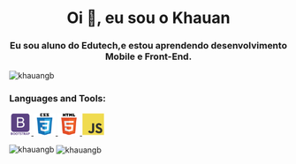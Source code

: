 <h1 align="center">Oi 👋, eu sou o Khauan</h1>
<h3 align="center">Eu sou aluno do Edutech,e estou aprendendo desenvolvimento Mobile e Front-End.</h3>

<p align="left"> <img src="https://komarev.com/ghpvc/?username=khauangb&label=Profile%20views&color=0e75b6&style=flat" alt="khauangb" /> </p>


<h3 align="left">Languages and Tools:</h3>
<p align="left"> <a href="https://getbootstrap.com" target="_blank"> <img src="https://raw.githubusercontent.com/devicons/devicon/master/icons/bootstrap/bootstrap-plain-wordmark.svg" alt="bootstrap" width="40" height="40"/> </a> <a href="https://www.w3schools.com/css/" target="_blank"> <img src="https://raw.githubusercontent.com/devicons/devicon/master/icons/css3/css3-original-wordmark.svg" alt="css3" width="40" height="40"/> </a> <a href="https://www.w3.org/html/" target="_blank"> <img src="https://raw.githubusercontent.com/devicons/devicon/master/icons/html5/html5-original-wordmark.svg" alt="html5" width="40" height="40"/> </a> <a href="https://developer.mozilla.org/en-US/docs/Web/JavaScript" target="_blank"> <img src="https://raw.githubusercontent.com/devicons/devicon/master/icons/javascript/javascript-original.svg" alt="javascript" width="40" height="40"/> </a> </p>

<p><img align="left" src="https://github-readme-stats.vercel.app/api/top-langs?username=khauangb&show_icons=true&locale=en&layout=compact" alt="khauangb" /></p>

<p>&nbsp;<img align="center" src="https://github-readme-stats.vercel.app/api?username=khauangb&show_icons=true&locale=en" alt="khauangb" /></p>
